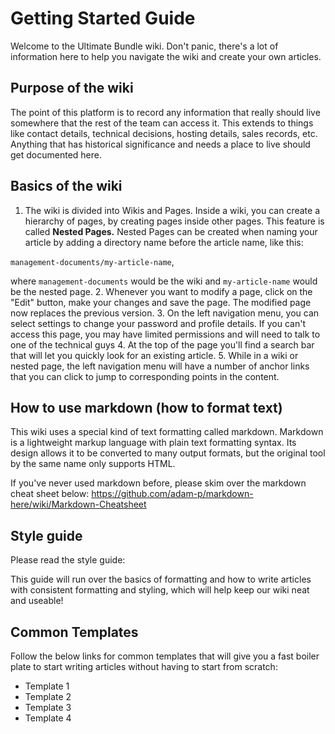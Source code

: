 <!-- TITLE: 1.0.Home -->

# Getting Started Guide
Welcome to the Ultimate Bundle wiki.  Don't panic, there's a lot of information here to help you navigate the wiki and create your own articles.

## Purpose of the wiki

The point of this platform is to record any information that really should live somewhere that the rest of the team can access it.  This extends to things like contact details, technical decisions, hosting details, sales records, etc.  Anything that has historical significance and needs a place to live should get documented here.

## Basics of the wiki
1. The wiki is divided into Wikis and Pages. Inside a wiki, you can create a hierarchy of pages, by creating pages inside other pages. This feature is called **Nested Pages.** Nested Pages can be created when naming your article by adding a directory name before the article name, like this:

 `management-documents/my-article-name`,

where `management-documents` would be the wiki and `my-article-name` would be the nested page.
2. Whenever you want to modify a page, click on the "Edit" button, make your changes and save the page. The modified page now replaces the previous version. 
3. On the left navigation menu, you can select settings to change your password and profile details.  If you can't access this page, you may have limited permissions and will need to talk to one of the technical guys
4. At the top of the page you'll find a search bar that will let you quickly look for an existing article.
5. While in a wiki or nested page, the left navigation menu will have a number of anchor links that you can click to jump to corresponding points in the content.

## How to use markdown (how to format text)
This wiki uses a special kind of text formatting called markdown.  Markdown is a lightweight markup language with plain text formatting syntax. Its design allows it to be converted to many output formats, but the original tool by the same name only supports HTML. 

If you've never used markdown before, please skim over the markdown cheat sheet below: 
https://github.com/adam-p/markdown-here/wiki/Markdown-Cheatsheet

## Style guide
Please read the style guide:

This guide will run over the basics of formatting and how to write articles with consistent formatting and styling, which will help keep our wiki neat and useable!

## Common Templates
Follow the below links for common templates that will give you a fast boiler plate to start writing articles without having to start from scratch:
* Template 1
* Template 2
* Template 3
* Template 4











				
